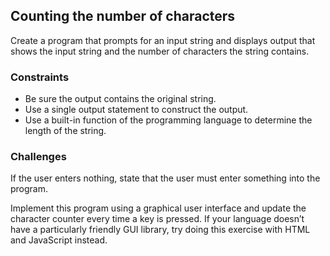 ## Counting the number of characters

Create a program that prompts for an input string and displays output that shows the input string and the number of characters the string contains.

### Constraints
- Be sure the output contains the original string.
- Use a single output statement to construct the output.
- Use a built-in function of the programming language to determine the length of the string.

### Challenges
If the user enters nothing, state that the user must enter something into the program.

Implement this program using a graphical user interface and update the character counter every time a key is pressed. If your language doesn’t have a particularly friendly GUI library, try doing this exercise with HTML and JavaScript instead.